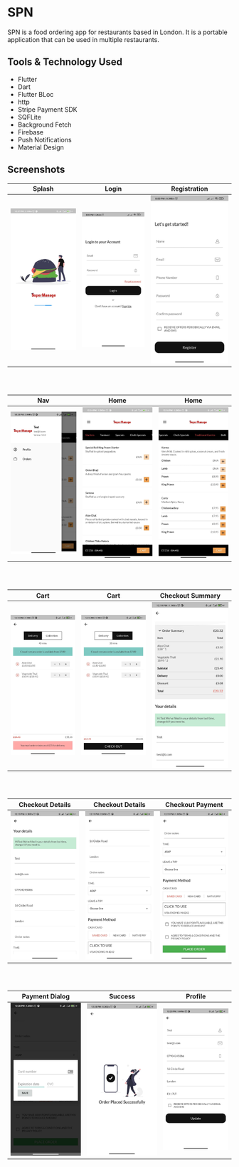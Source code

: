 # SPN
SPN is a food ordering app for restaurants based in London. It is a portable application that can be used in multiple restaurants.


## Tools & Technology Used

- Flutter
- Dart
- Flutter BLoc
- http
- Stripe Payment SDK
- SQFLite
- Background Fetch
- Firebase
- Push Notifications
- Material Design

## Screenshots

Splash    |  Login  | Registration    
:-------------------------:|:-------------------------:|:-------------------------:|
![](https://github.com/SoumikBhatt/SPN/blob/main/screenshots/splash.JPEG)|![](https://github.com/SoumikBhatt/SPN/blob/main/screenshots/login.JPEG)|![](https://github.com/SoumikBhatt/SPN/blob/main/screenshots/registration.JPEG)

<br>
<br/>

Nav     |  Home   | Home     
:-------------------------:|:-------------------------:|:-------------------------:|
![](https://github.com/SoumikBhatt/SPN/blob/main/screenshots/nav.JPEG)|![](https://github.com/SoumikBhatt/SPN/blob/main/screenshots/home2.JPEG)|![](https://github.com/SoumikBhatt/SPN/blob/main/screenshots/home.JPEG)

<br>
<br/>

Cart     |  Cart   | Checkout Summary    
:-------------------------:|:-------------------------:|:-------------------------:|
![](https://github.com/SoumikBhatt/SPN/blob/main/screenshots/cart.JPEG)|![](https://github.com/SoumikBhatt/SPN/blob/main/screenshots/cart_2.JPEG)|![](https://github.com/SoumikBhatt/SPN/blob/main/screenshots/checkout_summary.JPEG)

<br>
<br/>

Checkout Details    |  Checkout Details  | Checkout Payment     
:-------------------------:|:-------------------------:|:-------------------------:|
![](https://github.com/SoumikBhatt/SPN/blob/main/screenshots/checkout_details.JPEG)|![](https://github.com/SoumikBhatt/SPN/blob/main/screenshots/checkout_details_2.JPEG)|![](https://github.com/SoumikBhatt/SPN/blob/main/screenshots/checkout_payment.JPEG)

<br>
<br/>

Payment Dialog    |  Success  | Profile     
:-------------------------:|:-------------------------:|:-------------------------:|
![](https://github.com/SoumikBhatt/SPN/blob/main/screenshots/payment.JPEG)|![](https://github.com/SoumikBhatt/SPN/blob/main/screenshots/success.JPEG)|![](https://github.com/SoumikBhatt/SPN/blob/main/screenshots/profile.JPEG)
